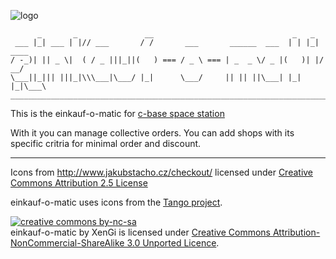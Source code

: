 ![logo][logo]
```
      _       _               __                               _   _
 ___ |_| ___ | |// ___       / /       ___       ______  ___  | | |_| ____
/ -_)| || _ \|  ( / _ |||_||(   ) === / _ \ === | _  _ \/ _ |(   )| |/ __/
\___||_||| |||_|\\\___|\___/ |_|      \___/     || || ||\___| |_| |_|\___\
__________________________________________________________________________
```

This is the einkauf-o-matic for [c-base space station](http://c-base.org/)

With it you can manage collective orders. You can add shops with its specific critria for minimal order and discount.

---

Icons from http://www.jakubstacho.cz/checkout/ licensed under [Creative Commons Attribution 2.5 License](http://creativecommons.org/licenses/by/2.5/)

einkauf-o-matic uses icons from the [Tango project](http://tango.freedesktop.org/).

[![creative commons by-nc-sa][by-nc-sa]](http://creativecommons.org/licenses/by-nc-sa/3.0/deed)  
einkauf-o-matic by XenGi is licensed under [Creative Commons Attribution-NonCommercial-ShareAlike 3.0 Unported Licence](http://creativecommons.org/licenses/by-nc-sa/3.0/deed).

[logo]: https://github.com/xengi/einkauf-o-matic/raw/master/static/logo.png "einkauf-o-matic logo"
[by-nc-sa]: http://i.creativecommons.org/l/by-nc-sa/3.0/88x31.png "Creative Commons Licence"
